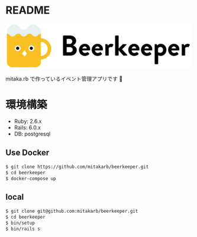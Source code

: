 # README

![Beerkeeper](app/assets/images/logo.svg)

mitaka.rb で作っているイベント管理アプリです :beers:

# 環境構築

- Ruby: 2.6.x
- Rails: 6.0.x
- DB: postgresql

## Use Docker

```shell
$ git clone https://github.com/mitakarb/beerkeeper.git
$ cd beerkeeper
$ docker-compose up
```

## local

```shell
$ git clone git@github.com:mitakarb/beerkeeper.git
$ cd beerkeeper
$ bin/setup
$ bin/rails s
```
